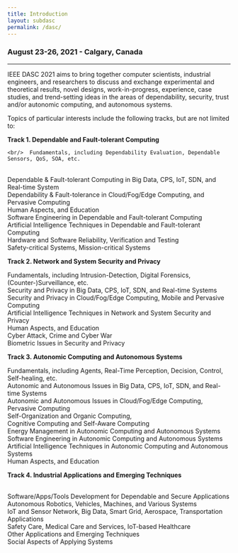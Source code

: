 ```yaml
---
title: Introduction
layout: subdasc
permalink: /dasc/
---
```



<h3>August 23-26, 2021 - Calgary, Canada
</h3>
<hr/>
<p>IEEE DASC 2021 aims to bring together computer scientists, industrial engineers, and researchers to discuss and exchange experimental and theoretical results, novel designs, work-in-progress, experience, case studies, and trend-setting ideas in the areas of dependability, security, trust and/or autonomic computing, and autonomous systems.
</p>
<p>Topics of particular interests include the following tracks, but are not limited to:
</p>

<p><b>Track 1. Dependable and Fault-tolerant Computing
    </b></p>

    <br/>  Fundamentals, including Dependability Evaluation, Dependable Sensors, QoS, SOA, etc.
  <br/>    Dependable & Fault-tolerant Computing in Big Data, CPS, IoT, SDN, and Real-time System
  <br/>    Dependability & Fault-tolerance in Cloud/Fog/Edge Computing, and Pervasive Computing
  <br/>    Human Aspects, and Education
   <br/>   Software Engineering in Dependable and Fault-tolerant Computing
   <br/>   Artificial Intelligence Techniques in Dependable and Fault-tolerant Computing
   <br/>   Hardware and Software Reliability, Verification and Testing
   <br/>   Safety-critical Systems, Mission-critical Systems

<p><b>Track 2. Network and System Security and Privacy
 </b></p>
    Fundamentals, including Intrusion-Detection, Digital Forensics, (Counter-)Surveillance, etc.
 <br/>   Security and Privacy in Big Data, CPS, IoT, SDN, and Real-time Systems
 <br/>     Security and Privacy in Cloud/Fog/Edge Computing, Mobile and Pervasive Computing
 <br/>     Artificial Intelligence Techniques in Network and System Security and Privacy
 <br/>     Human Aspects, and Education
 <br/>     Cyber Attack, Crime and Cyber War
 <br/>     Biometric Issues in Security and Privacy

<p><b>Track 3. Autonomic Computing and Autonomous Systems
 </b></p>
    Fundamentals, including Agents, Real-Time Perception, Decision, Control, Self-healing, etc.
<br/>      Autonomic and Autonomous Issues in Big Data, CPS, IoT, SDN, and Real-time Systems
 <br/>     Autonomic and Autonomous Issues in Cloud/Fog/Edge Computing, Pervasive Computing
 <br/>     Self-Organization and Organic Computing,
<br/>      Cognitive Computing and Self-Aware Computing
<br/>      Energy Management in Autonomic Computing and Autonomous Systems
 <br/>     Software Engineering in Autonomic Computing and Autonomous Systems
 <br/>     Artificial Intelligence Techniques in Autonomic Computing and Autonomous Systems
 <br/>     Human Aspects, and Education

<p><b>Track 4. Industrial Applications and Emerging Techniques
 </b></p>
<br/>      Software/Apps/Tools Development for Dependable and Secure Applications
 <br/>     Autonomous Robotics, Vehicles, Machines, and Various Systems
  <br/>    IoT and Sensor Network, Big Data, Smart Grid, Aerospace, Transportation Applications
  <br/>    Safety Care, Medical Care and Services, IoT-based Healthcare
  <br/>    Other Applications and Emerging Techniques
 <br/>     Social Aspects of Applying Systems
